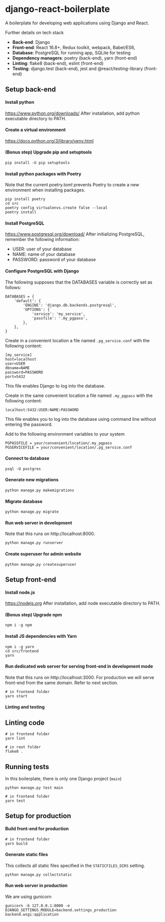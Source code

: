 # django-react-boilerplate

A boilerplate for developing web applications using Django and React.

Further details on tech stack
- **Back-end**: Django
- **Front-end**: React 16.8+, Redux toolkit, webpack, Babel/ES6,
- **Database**: PostgreSQL for running app, SQLite for testing
- **Dependency managers**: poetry (back-end), yarn (front-end)
- **Linting**: flake8 (back-end), eslint (front-end)
- **Testing**: django.test (back-end), jest and @react/testing-library (front-end)

## Setup back-end

#### Install python
https://www.python.org/downloads/
After installation, add python executable directory to PATH.

#### Create a virtual environment
https://docs.python.org/3/library/venv.html

#### (Bonus step) Upgrade pip and setuptools
```
pip install -U pip setuptools
```

#### Install python packages with Poetry
Note that the current poetry.toml prevents Poetry to create a new environment when installing packages.
```
pip install poetry
cd src
poetry config virtualenvs.create false --local
poetry install
```

#### Install PostgreSQL
https://www.postgresql.org/download/
After initializing PostgreSQL, remember the following information:
- USER: user of your database
- NAME: name of your database
- PASSWORD: password of your database

#### Configure PostgreSQL with Django
The following supposes that the DATABASES variable is correctly set as follows:
```
DATABASES = {
    'default': {
        'ENGINE': 'django.db.backends.postgresql',
        'OPTIONS': {
            'service': 'my_service',
            'passfile': '.my_pgpass',
        },
    },
}
```

Create in a convenient location a file named `.pg_service.conf` with the following content:
```
[my_service]
host=localhost
user=USER
dbname=NAME
password=PASSWORD
port=5432
```
This file enables Django to log into the database.

Create in the same convenient location a file named `.my_pgpass` with the following content:
```
localhost:5432:USER:NAME:PASSWORD
```
This file enables you to log into the database using command line without entering the password.

Add to the following environment variables to your system
```
PGPASSFILE = your/convenient/location/.my_pgpass
PGSERVICEFILE = your/convenient/location/.pg_service.conf
```

#### Connect to database
```
psql -U postgres
```

#### Generate new migrations
```
python manage.py makemigrations
```

#### Migrate database
```
python manage.py migrate
```

#### Run web server in development
Note that this runs on http://localhost:8000.
```
python manage.py runserver
```

#### Create superuser for admin website
```
python manage.py createsuperuser
```

## Setup front-end

#### Install node.js
https://nodejs.org
After installation, add node executable directory to PATH.

#### (Bonus step) Upgrade npm
```
npm i -g npm
```

#### Install JS dependencies with Yarn
```
npm i -g yarn
cd src/frontend
yarn
```

#### Run dedicated web server for serving front-end in development mode
Note that this runs on http://localhost:3000.
For production we will serve front-end from the same domain. Refer to next section.
```
# in frontend folder
yarn start
```

#### Linting and testing

## Linting code
```
# in frontend folder
yarn lint

# in root folder
flake8 .
```

## Running tests
In this boilerplate, there is only one Django project (`main`)
```
python manage.py test main

# in frontend folder
yarn test
```

## Setup for production

#### Build front-end for production
```
# in frontend folder
yarn build
```

#### Generate static files
This collects all static files specified in the `STATICFILES_DIRS` setting.
```
python manage.py collectstatic
```

#### Run web server in production
We are using gunicorn
```
gunicorn -b 127.0.0.1:8000 -e DJANGO_SETTINGS_MODULE=backend.settings_production backend.wsgi:application
```